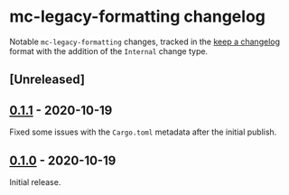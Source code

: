 # mc-legacy-formatting changelog

Notable `mc-legacy-formatting` changes, tracked in the [keep a changelog](https://keepachangelog.com/en/1.0.0/) format with the addition of the `Internal` change type.

## [Unreleased]

## [0.1.1] - 2020-10-19

Fixed some issues with the `Cargo.toml` metadata after the initial publish.

## [0.1.0] - 2020-10-19

Initial release.

[0.1.1]: https://github.com/Cldfire/mc-legacy-formatting/compare/0.1.0...0.1.1
[0.1.0]: https://github.com/Cldfire/mc-legacy-formatting/releases/tag/0.1.0
